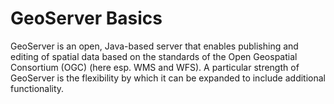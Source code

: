 # GeoServer Basics

GeoServer is an open, Java-based server that enables publishing and editing of
spatial data based on the standards of the Open Geospatial Consortium (OGC) (here
esp. WMS and WFS). A particular strength of GeoServer is the flexibility by
which it can be expanded to include additional functionality.
